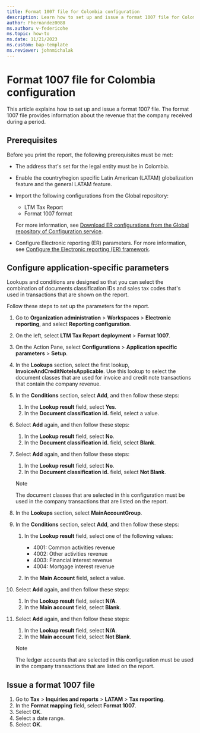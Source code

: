 ```yaml
---
title: Format 1007 file for Colombia configuration
description: Learn how to set up and issue a format 1007 file for Colombia, including an outline on configuring application-specific parameters.
author: Fhernandez0088
ms.author: v-federicohe
ms.topic: how-to
ms.date: 11/21/2023 
ms.custom: bap-template
ms.reviewer: johnmichalak
---
```


# Format 1007 file for Colombia configuration

This article explains how to set up and issue a format 1007 file. The format 1007 file provides information about the revenue that the company received during a period.

## Prerequisites

Before you print the report, the following prerequisites must be met:

- The address that's set for the legal entity must be in Colombia.
- Enable the country/region specific Latin American (LATAM) globalization feature and the general LATAM feature.
- Import the following configurations from the Global repository:

    - LTM Tax Report
    - Format 1007 format

    For more information, see [Download ER configurations from the Global repository of Configuration service](../../../fin-ops-core/dev-itpro/analytics/er-download-configurations-global-repo.md).

- Configure Electronic reporting (ER) parameters. For more information, see [Configure the Electronic reporting (ER) framework](../../../fin-ops-core/dev-itpro/analytics/electronic-reporting-er-configure-parameters.md).

## Configure application-specific parameters

Lookups and conditions are designed so that you can select the combination of documents classification IDs and sales tax codes that's used in transactions that are shown on the report.

Follow these steps to set up the parameters for the report.

1. Go to **Organization administration** \> **Workspaces** \> **Electronic reporting**, and select **Reporting configuration**.
2. On the left, select **LTM Tax Report deployment** \> **Format 1007**.
3. On the Action Pane, select **Configurations** \> **Application specific parameters** \> **Setup**.
4. In the **Lookups** section, select the first lookup, **InvoiceAndCreditNoteIsApplicable**. Use this lookup to select the document classes that are used for invoice and credit note transactions that contain the company revenue.
5. In the **Conditions** section, select **Add**, and then follow these steps:

    1. In the **Lookup result** field, select **Yes**.
    2. In the **Document classification id.** field, select a value.

6. Select **Add** again, and then follow these steps:

    1. In the **Lookup result** field, select **No**.
    2. In the **Document classification id.** field, select **Blank**.

7. Select **Add** again, and then follow these steps:

    1. In the **Lookup result** field, select **No**.
    2. In the **Document classification id.** field, select **Not Blank**.

    > [!NOTE]
    > The document classes that are selected in this configuration must be used in the company transactions that are listed on the report.

8. In the **Lookups** section, select **MainAccountGroup**.
9. In the **Conditions** section, select **Add**, and then follow these steps:

    1. In the **Lookup result** field, select one of the following values:

        - 4001: Common activities revenue
        - 4002: Other activities revenue
        - 4003: Financial interest revenue
        - 4004: Mortgage interest revenue

    2. In the **Main Account** field, select a value.

10. Select **Add** again, and then follow these steps:

    1. In the **Lookup result** field, select **N/A**.
    2. In the **Main account** field, select **Blank**.

11. Select **Add** again, and then follow these steps:

    1. In the **Lookup result** field, select **N/A**.
    2. In the **Main account** field, select **Not Blank**.

    > [!NOTE]
    > The ledger accounts that are selected in this configuration must be used in the company transactions that are listed on the report.

## Issue a format 1007 file

1. Go to **Tax** \> **Inquiries and reports** \> **LATAM** \> **Tax reporting**.
2. In the **Format mapping** field, select **Format 1007**.
3. Select **OK**.
4. Select a date range.
5. Select **OK**.
